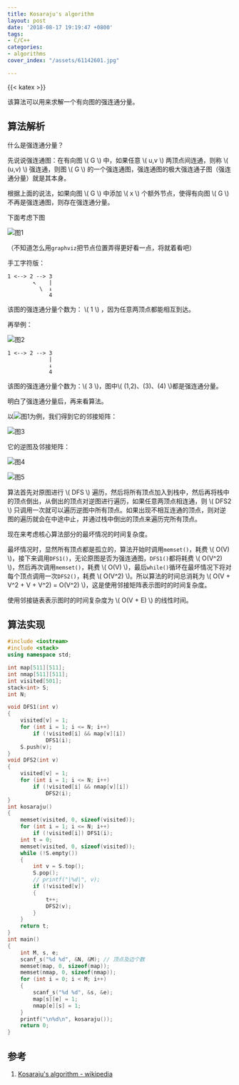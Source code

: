 ```yaml
---
title: Kosaraju's algorithm
layout: post
date: '2018-08-17 19:19:47 +0800'
tags:
- C/C++
categories:
- algorithms
cover_index: "/assets/61142601.jpg"

---
```

{{< katex >}}

该算法可以用来求解一个有向图的强连通分量。

## 算法解析

什么是强连通分量？

先说说强连通图：在有向图 \\( G \\) 中，如果任意 \\( u,v \\) 两顶点间连通，则称 \\( (u,v) \\) 强连通，则图 \\( G \\) 的一个强连通图，强连通图的极大强连通子图（强连通分量）就是其本身。

根据上面的说法，如果向图 \\( G \\) 中添加 \\( x \\) 个额外节点，使得有向图 \\( G \\) 不再是强连通图，则存在强连通分量。

下面考虑下图

![图1](/img/graph_0.png)

（不知道怎么用`graphviz`把节点位置弄得更好看一点，将就着看吧）

手工字符版：

```
1 <--> 2 --> 3
        ↖    |
          \  ↓
             4
```

该图的强连通分量个数为： \\( 1 \\) ，因为任意两顶点都能相互到达。

再举例：

![图2](/img/graph_1.png)

```
1 <--> 2 --> 3
             |
             ↓
             4
```

该图的强连通分量个数为：\\( 3 \\)，图中\\( (1,2)、(3)、(4) \\)都是强连通分量。

明白了强连通分量后，再来看算法。

以![图1](/img/graph_0.png)为例，我们得到它的邻接矩阵：

![图3](/img/graph_3.png)

它的逆图及邻接矩阵：

![图4](/img/graph_2.png)

![图5](/img/graph_4.png)

算法首先对原图进行 \\( DFS \\) 遍历，然后将所有顶点加入到栈中，然后再将栈中的顶点倒出，从倒出的顶点对逆图进行遍历，如果任意两顶点相连通，则 \\( DFS2 \\) 只调用一次就可以遍历逆图中所有顶点。如果出现不相互连通的顶点，则对逆图的遍历就会在中途中止，并通过栈中倒出的顶点来遍历完所有顶点。

现在来考虑核心算法部分的最坏情况的时间复杂度。

最坏情况时，显然所有顶点都是孤立的，算法开始时调用`memset()`，耗费 \\( O(V) \\)，接下来调用`DFS1()`，无论原图是否为强连通图，`DFS1()`都将耗费 \\( O(V^2) \\)，然后再次调用`memset()`，耗费 \\( O(V) \\)，最后`while()`循环在最坏情况下将对每个顶点调用一次`DFS2()`，耗费 \\( O(V^2) \\)。所以算法的时间总消耗为 \\( O(V + V^2 + V + V^2) = O(V^2) \\)，这是使用邻接矩阵表示图时的时间复杂度。

使用邻接链表表示图时的时间复杂度为 \\( O(V + E) \\) 的线性时间。

## 算法实现

```cpp
#include <iostream>
#include <stack>
using namespace std;

int map[511][511];
int nmap[511][511];
int visited[501];
stack<int> S;
int N;

void DFS1(int v)
{
	visited[v] = 1;
	for (int i = 1; i <= N; i++)
		if (!visited[i] && map[v][i])
			DFS1(i);
	S.push(v);
}
void DFS2(int v)
{
	visited[v] = 1;
	for (int i = 1; i <= N; i++)
		if (!visited[i] && nmap[v][i])
			DFS2(i);
}
int kosaraju()
{
	memset(visited, 0, sizeof(visited));
	for (int i = 1; i <= N; i++)
		if (!visited[i]) DFS1(i);
	int t = 0;
	memset(visited, 0, sizeof(visited));
	while (!S.empty())
	{
		int v = S.top();
		S.pop();
		// printf("|%d|", v);
		if (!visited[v])
		{
			t++;
			DFS2(v);
		}
	}
	return t;
}
int main()
{
	int M, s, e;
	scanf_s("%d %d", &N, &M); // 顶点及边个数
	memset(map, 0, sizeof(map));
	memset(nmap, 0, sizeof(nmap));
	for (int i = 0; i < M; i++)
	{
		scanf_s("%d %d", &s, &e);
		map[s][e] = 1;
		nmap[e][s] = 1;
	}
	printf("\n%d\n", kosaraju());
	return 0;
}
```

## 参考

1. [Kosaraju's algorithm - wikipedia](https://en.wikipedia.org/wiki/Kosaraju%27s_algorithm)

